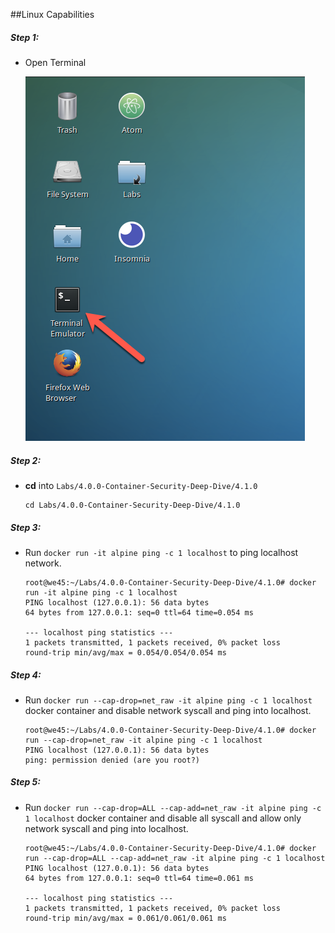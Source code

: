 ##Linux Capabilities

##### Step 1:
* Open Terminal

	![](img/Open-Terminal.png)

##### Step 2:
*  **cd** into  `Labs/4.0.0-Container-Security-Deep-Dive/4.1.0`

    ```commandline
    cd Labs/4.0.0-Container-Security-Deep-Dive/4.1.0
    ```

##### Step 3:
* Run `docker run -it alpine ping -c 1 localhost` to ping localhost network.

    ```commandline
    root@we45:~/Labs/4.0.0-Container-Security-Deep-Dive/4.1.0# docker run -it alpine ping -c 1 localhost
    PING localhost (127.0.0.1): 56 data bytes
    64 bytes from 127.0.0.1: seq=0 ttl=64 time=0.054 ms
    
    --- localhost ping statistics ---
    1 packets transmitted, 1 packets received, 0% packet loss
    round-trip min/avg/max = 0.054/0.054/0.054 ms
    ```

##### Step 4:
* Run `docker run --cap-drop=net_raw -it alpine ping -c 1 localhost` docker container and disable network syscall and ping into localhost.

    ```commandline
    root@we45:~/Labs/4.0.0-Container-Security-Deep-Dive/4.1.0# docker run --cap-drop=net_raw -it alpine ping -c 1 localhost
    PING localhost (127.0.0.1): 56 data bytes
    ping: permission denied (are you root?)
    ```
##### Step 5:    
* Run `docker run --cap-drop=ALL --cap-add=net_raw -it alpine ping -c 1 localhost` docker container and disable all syscall and allow only  network syscall and ping into localhost.

    ```commandline
    root@we45:~/Labs/4.0.0-Container-Security-Deep-Dive/4.1.0# docker run --cap-drop=ALL --cap-add=net_raw -it alpine ping -c 1 localhost
    PING localhost (127.0.0.1): 56 data bytes
    64 bytes from 127.0.0.1: seq=0 ttl=64 time=0.061 ms
    
    --- localhost ping statistics ---
    1 packets transmitted, 1 packets received, 0% packet loss
    round-trip min/avg/max = 0.061/0.061/0.061 ms
    ```
